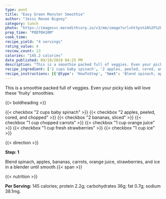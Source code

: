 ```yaml
---
type: post
title: "Easy Green Monster Smoothie"
author: "Jessi Renee Bigney"
category: lunch
photo: "https://imagesvc.meredithcorp.io/v3/mm/image?url=https%3A%2F%2Fimages.media-allrecipes.com%2Fuserphotos%2F7522493.jpg"
prep_time: "P0DT0H10M"
cook_time: 
recipe_yield: "4 servings"
rating_value: 4
review_count: 13
calories: "145.2 calories"
date_published: 09/19/2019 04:25 PM
description: "This is a smoothie packed full of veggies. Even your picky kids will love these 'fruity' smoothies."
recipe_ingredient: ['2 cups baby spinach', '2 apples, peeled, cored, and chopped', '2 bananas, sliced', '1 cup chopped carrots', '1 cup orange juice', '1 cup fresh strawberries', '1 cup ice']
recipe_instructions: [{'@type': 'HowToStep', 'text': 'Blend spinach, apples, bananas, carrots, orange juice, strawberries, and ice in a blender until smooth.\n'}]
---
```


This is a smoothie packed full of veggies. Even your picky kids will love these 'fruity' smoothies. 

{{< boldheading >}}

{{< checkbox "2 cups baby spinach" >}}
{{< checkbox "2  apples, peeled, cored, and chopped" >}}
{{< checkbox "2  bananas, sliced" >}}
{{< checkbox "1 cup chopped carrots" >}}
{{< checkbox "1 cup orange juice" >}}
{{< checkbox "1 cup fresh strawberries" >}}
{{< checkbox "1 cup ice" >}}


{{< direction >}}

**Step: 1**

Blend spinach, apples, bananas, carrots, orange juice, strawberries, and ice in a blender until smooth.{{< span >}}

{{< nutrition >}}

**Per Serving:** 145 calories; protein 2.2g; carbohydrates 36g; fat 0.7g; sodium 38.1mg.